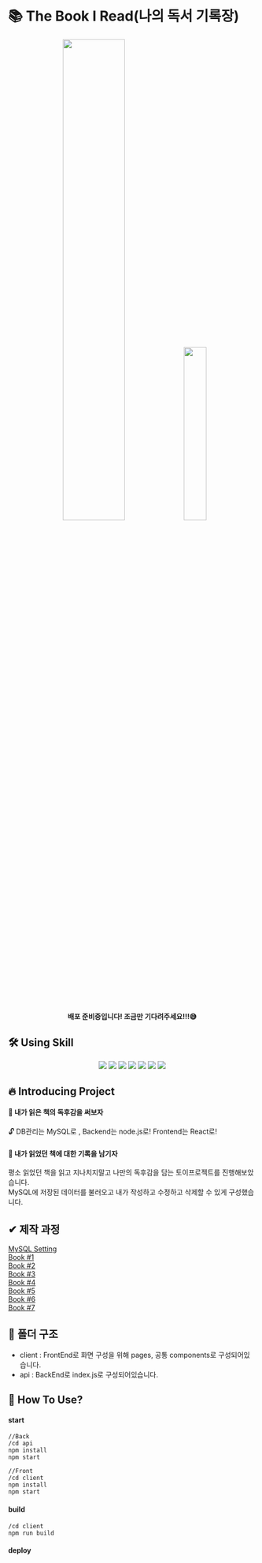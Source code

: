 # 📚 The Book I Read(나의 독서 기록장)

<div align="center">
<img width="50%" src="https://user-images.githubusercontent.com/96166013/192331032-3d7171f4-8579-4269-9453-55874bd82e65.PNG"/>
<img width="30%" src="https://user-images.githubusercontent.com/96166013/192332045-ad00afa9-6b79-4494-914b-44b9772c0ca6.PNG"/>
</div>


<div align='center'>
 <h4>배포 준비중입니다! 조금만 기다려주세요!!!😅</h4>
</div>

## 🛠 Using Skill

<p align='center'>
    <img src="https://img.shields.io/badge/React-blue?logo=React"/>
    <img src="https://img.shields.io/badge/react_dom-blueviolet?logo=ReactOS"/>
    <img src="https://img.shields.io/badge/react_router_dom-critical?logo=React Table"/>
    <img src="https://img.shields.io/badge/node.js-green?logo=Node.js"/>
    <img src="https://img.shields.io/badge/MySQL-white?logo=MySQL"/>
    <img src="https://img.shields.io/badge/express.js-black?logo=express"/>
    <img src="https://img.shields.io/badge/sass-pink?logo=sass"/>
</p>

## 🔥 Introducing Project
#### 📑 내가 읽은 책의 독후감을 써보자
🔓 DB관리는 MySQL로 , Backend는 node.js로! Frontend는 React로! 

#### 📙 내가 읽었던 책에 대한 기록을 남기자 
평소 읽었던 책을 읽고 지나치지말고 나만의 독후감을 담는 토이프로젝트를 진행해보았습니다.
<br/>
MySQL에 저장된 데이터를 불러오고 내가 작성하고 수정하고 삭제할 수 있게 구성했습니다.

## ✔ 제작 과정
<a href="https://berry-aries-40a.notion.site/MySQL-546ab0fd995b428b9a955354936a1c75">MySQL Setting</a>
<br/>
<a href="https://berry-aries-40a.notion.site/Book-1-3ea1c42f5f3e4230b1287b5e1301b60d">Book #1</a>
<br/>
<a href="https://berry-aries-40a.notion.site/Book-2-f58cf7a365b84b92b638794046ad46ee">Book #2</a>
<br/>
<a href="https://berry-aries-40a.notion.site/Book-3-fd1d3fca71e54b089357db8cbcef5167">Book #3</a>
<br/>
<a href="https://berry-aries-40a.notion.site/Book-4-ac978d324d5a4026bed772a14f7fe736">Book #4</a>
<br/>
<a href="https://berry-aries-40a.notion.site/Book-5-80e448249e69440487a40391d235d643">Book #5</a>
<br/>
<a href="https://berry-aries-40a.notion.site/Book-6-db56a83b6c2547c49e3c449236b2d855">Book #6</a>
<br/>
<a href="https://berry-aries-40a.notion.site/Book-7-5d8cd491958a4551a48ea6d8cb56841b">Book #7</a>

## 📁 폴더 구조
- client : FrontEnd로 화면 구성을 위해 pages, 공통 components로 구성되어있습니다.
- api : BackEnd로 index.js로 구성되어있습니다.

## 💎 How To Use?

#### start

```
//Back
/cd api
npm install
npm start

//Front
/cd client
npm install
npm start
```

#### build

```
/cd client
npm run build
```

#### deploy
```
```



